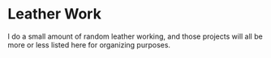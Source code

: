 # Leather Work
I do a small amount of random leather working, and those projects will all be more or less listed here for organizing purposes.

